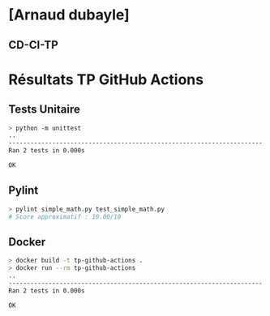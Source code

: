 # [Arnaud dubayle]

## CD-CI-TP 

# Résultats TP GitHub Actions

## Tests Unitaire
```bash
> python -m unittest
..
----------------------------------------------------------------------
Ran 2 tests in 0.000s

OK
```

## Pylint
```bash
> pylint simple_math.py test_simple_math.py
# Score approximatif : 10.00/10
```

## Docker
```bash
> docker build -t tp-github-actions .
> docker run --rm tp-github-actions
..
----------------------------------------------------------------------
Ran 2 tests in 0.000s

OK
```
